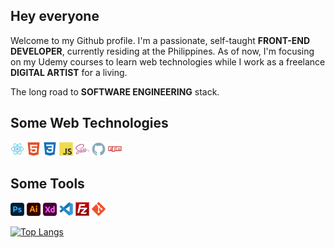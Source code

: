 ## **Hey everyone**

Welcome to my Github profile. I'm a passionate, self-taught **FRONT-END DEVELOPER**, currently residing at the Philippines. As of now, I'm focusing on my Udemy courses to learn web technologies while I work as a freelance **DIGITAL ARTIST** for a living.

The long road to **SOFTWARE ENGINEERING** stack.

## Some Web Technologies

<img width="22px" src="react-original.svg"> <img width="22px" src="html5-plain.svg"> <img width="22px" src="css3-plain.svg"> <img width="22px" src="javascript-original.svg"> <img width="22px" src="sass-original.svg"> <img width="22px" src="github-original.svg"> <img width="22px" src="npm-original-wordmark.svg">

## Some Tools

<img width="22px" src="photoshop-plain.svg"> <img width="22px" src="illustrator-plain.svg"> <img width="22px" src="xd-plain.svg"> <img width="22px" src="vscode-original.svg"> <img width="22px" src="filezilla-plain.svg"> <img width="22px" src="git-original.svg">

[![Top Langs](https://github-readme-stats.vercel.app/api/top-langs/?username=kennyestrellaworks&langs_count=8)](https://github.com/kennyestrellaworks/github-readme-stats)
